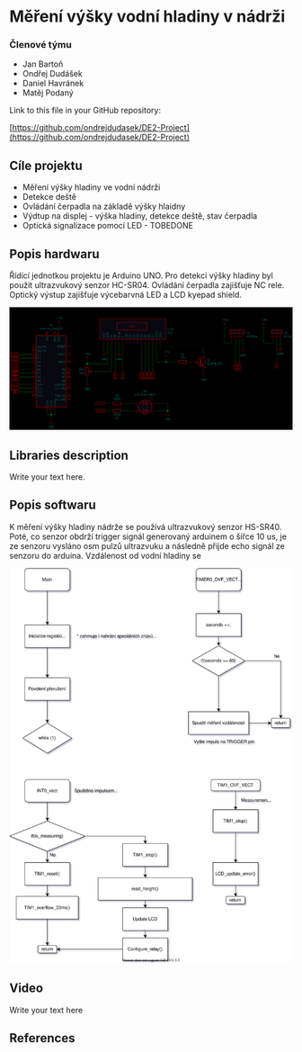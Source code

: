 # Měření výšky vodní hladiny v nádrži

### Členové týmu

* Jan Bartoň
* Ondřej Dudášek
* Daniel Havránek
* Matěj Podaný

Link to this file in your GitHub repository:

[https://github.com/ondrejdudasek/DE2-Project](https://github.com/ondrejdudasek/DE2-Project)


## Cíle projektu

* Měření výšky hladiny ve vodní nádrži
* Detekce deště
* Ovládání čerpadla na základě výšky hlaidny
* Výdtup na displej - výška hladiny, detekce deště, stav čerpadla
* Optická signalizace pomocí LED - TOBEDONE


## Popis hardwaru

Řídící jednotkou projektu je Arduino UNO. Pro detekci výšky hladiny byl použit ultrazvukový senzor HC-SR04. Ovládání čerpadla zajišťuje NC rele. Optický výstup zajišťuje výcebarvná LED a LCD kyepad shield.

![Schéma zapojení](images/WTC_Scheme.png)


## Libraries description

Write your text here.

## Popis softwaru

K měření výšky hladiny nádrže se používá ultrazvukový senzor HS-SR40. Poté, co senzor obdrží trigger signál generovaný arduinem o šířce 10 us, je ze senzoru vysláno osm pulzů ultrazvuku a následně přijde echo signál ze senzoru do arduina. Vzdálenost od vodní hladiny se

![Flowchart](images/Main.drawio.svg)


## Video

Write your text here

## References

